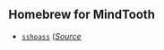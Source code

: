 ## Homebrew for MindTooth

- [`sshpass`](./Formula/sshpass.rb) ([_Source_](https://github.com/hudochenkov/homebrew-sshpass/blob/master/sshpass.rb)
